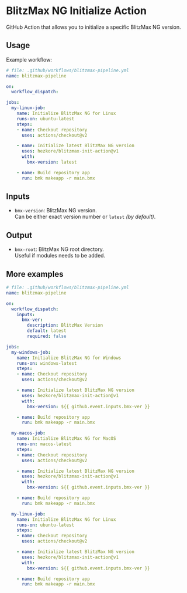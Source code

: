 # BlitzMax NG Initialize Action
GitHub Action that allows you to initialize a specific BlitzMax NG version.

## Usage
Example workflow:
```yml
# file: .github/workflows/blitzmax-pipeline.yml
name: blitzmax-pipeline

on:
  workflow_dispatch:

jobs:
  my-linux-job:
    name: Initialize BlitzMax NG for Linux
    runs-on: ubuntu-latest
    steps:
    - name: Checkout repository
      uses: actions/checkout@v2

    - name: Initialize latest BlitzMax NG version
      uses: hezkore/blitzmax-init-action@v1
      with:
        bmx-version: latest

    - name: Build repository app
      run: bmk makeapp -r main.bmx
```

## Inputs

* `bmx-version`: BlitzMax NG version.\
  Can be either exact version number or `latest` _(by default)_.

## Output

* `bmx-root`: BlitzMax NG root directory.\
  Useful if modules needs to be added.

## More examples
```yml
# file: .github/workflows/blitzmax-pipeline.yml
name: blitzmax-pipeline

on:
  workflow_dispatch:
    inputs:
      bmx-ver:
        description: BlitzMax Version
        default: latest
        required: false

jobs:
  my-windows-job:
    name: Initialize BlitzMax NG for Windows
    runs-on: windows-latest
    steps:
    - name: Checkout repository
      uses: actions/checkout@v2

    - name: Initialize latest BlitzMax NG version
      uses: hezkore/blitzmax-init-action@v1
      with:
        bmx-version: ${{ github.event.inputs.bmx-ver }}

    - name: Build repository app
      run: bmk makeapp -r main.bmx

  my-macos-job:
    name: Initialize BlitzMax NG for MacOS
    runs-on: macos-latest
    steps:
    - name: Checkout repository
      uses: actions/checkout@v2

    - name: Initialize latest BlitzMax NG version
      uses: hezkore/blitzmax-init-action@v1
      with:
        bmx-version: ${{ github.event.inputs.bmx-ver }}

    - name: Build repository app
      run: bmk makeapp -r main.bmx

  my-linux-job:
    name: Initialize BlitzMax NG for Linux
    runs-on: ubuntu-latest
    steps:
    - name: Checkout repository
      uses: actions/checkout@v2

    - name: Initialize latest BlitzMax NG version
      uses: hezkore/blitzmax-init-action@v1
      with:
        bmx-version: ${{ github.event.inputs.bmx-ver }}

    - name: Build repository app
      run: bmk makeapp -r main.bmx
```